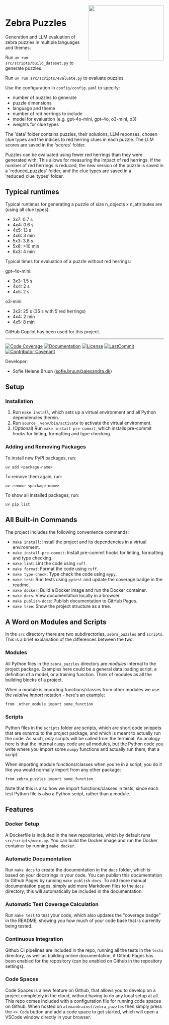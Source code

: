 <a href="https://github.com/alexandrainst/zebra_puzzles">
<img
    src="https://filedn.com/lRBwPhPxgV74tO0rDoe8SpH/alexandra/alexandra-logo.jpeg"
	width="239"
	height="175"
	align="right"
/>
</a>

# Zebra Puzzles

Generation and LLM evaluation of zebra puzzles in multiple languages and themes.

Run `uv run src/scripts/build_dataset.py` to generate puzzles.

Run `uv run src/scripts/evaluate.py` to evaluate puzzles.

Use the configuration in `config/config.yaml` to specify:
- number of puzzles to generate
- puzzle dimensions
- language and theme
- number of red herrings to include
- model for evaluation (e.g. gpt-4o-mini, gpt-4o, o3-mini, o3)
- weights for clue types

The 'data' folder contains puzzles, their solutions, LLM reponses, chosen clue types and the indices to red herring clues in each puzzle. The LLM scores are saved in the 'scores' folder.

Puzzles can be evaluated using fewer red herrings than they were generated with. This allows for measuring the impact of red herrings. If the number of red herrings is reduced, the new version of the puzzle is saved in a 'reduced_puzzles' folder, and the clue types are saved in a 'reduced_clue_types' folder.

## Typical runtimes

Typical runtimes for generating a puzzle of size n_objects x n_attributes are (using all clue types):
- 3x7: 0.7 s
- 4x4: 0.6 s
- 4x5: 13 s
- 4x6: 3 min
- 5x3: 3.8 s
- 5x6: >10 min
- 6x3: 4 min

Typical times for evaluation of a puzzle without red herrings:

gpt-4o-mini:
- 3x3: 1.5 s
- 4x4: 2 s
- 4x5: 2 s

o3-mini:
- 3x3: 25 s  (35 s with 5 red herrings)
- 4x4: 2 min
- 4x5: 8 min

GitHub Copilot has been used for this project.

______________________________________________________________________
[![Code Coverage](https://img.shields.io/badge/Coverage-61%25-yellow.svg)](https://github.com/alexandrainst/zebra_puzzles/tree/main/tests)
[![Documentation](https://img.shields.io/badge/docs-passing-green)](https://alexandrainst.github.io/zebra_puzzles)
[![License](https://img.shields.io/github/license/alexandrainst/zebra_puzzles)](https://github.com/alexandrainst/zebra_puzzles/blob/main/LICENSE)
[![LastCommit](https://img.shields.io/github/last-commit/alexandrainst/zebra_puzzles)](https://github.com/alexandrainst/zebra_puzzles/commits/main)
[![Contributor Covenant](https://img.shields.io/badge/Contributor%20Covenant-2.0-4baaaa.svg)](https://github.com/alexandrainst/zebra_puzzles/blob/main/CODE_OF_CONDUCT.md)

Developer:

- Sofie Helene Bruun (sofie.bruun@alexandra.dk)


## Setup

### Installation

1. Run `make install`, which sets up a virtual environment and all Python dependencies therein.
2. Run `source .venv/bin/activate` to activate the virtual environment.
3. (Optional) Run `make install-pre-commit`, which installs pre-commit hooks for linting, formatting and type checking.


### Adding and Removing Packages

To install new PyPI packages, run:
```
uv add <package-name>
```

To remove them again, run:
```
uv remove <package-name>
```

To show all installed packages, run:
```
uv pip list
```


## All Built-in Commands

The project includes the following convenience commands:

- `make install`: Install the project and its dependencies in a virtual environment.
- `make install-pre-commit`: Install pre-commit hooks for linting, formatting and type checking.
- `make lint`: Lint the code using `ruff`.
- `make format`: Format the code using `ruff`.
- `make type-check`: Type check the code using `mypy`.
- `make test`: Run tests using `pytest` and update the coverage badge in the readme.
- `make docker`: Build a Docker image and run the Docker container.
- `make docs`: View documentation locally in a browser.
- `make publish-docs`: Publish documentation to GitHub Pages.
- `make tree`: Show the project structure as a tree.


## A Word on Modules and Scripts
In the `src` directory there are two subdirectories, `zebra_puzzles`
and `scripts`. This is a brief explanation of the differences between the two.

### Modules
All Python files in the `zebra_puzzles` directory are _modules_
internal to the project package. Examples here could be a general data loading script,
a definition of a model, or a training function. Think of modules as all the building
blocks of a project.

When a module is importing functions/classes from other modules we use the _relative
import_ notation - here's an example:

```
from .other_module import some_function
```

### Scripts
Python files in the `scripts` folder are scripts, which are short code snippets that
are _external_ to the project package, and which is meant to actually run the code. As
such, _only_ scripts will be called from the terminal. An analogy here is that the
internal `numpy` code are all modules, but the Python code you write where you import
some `numpy` functions and actually run them, that a script.

When importing module functions/classes when you're in a script, you do it like you
would normally import from any other package:

```
from zebra_puzzles import some_function
```

Note that this is also how we import functions/classes in tests, since each test Python
file is also a Python script, rather than a module.


## Features

### Docker Setup

A Dockerfile is included in the new repositories, which by default runs
`src/scripts/main.py`. You can build the Docker image and run the Docker container by
running `make docker`.

### Automatic Documentation

Run `make docs` to create the documentation in the `docs` folder, which is based on
your docstrings in your code. You can publish this documentation to Github Pages by
running `make publish-docs`. To add more manual documentation pages, simply add more
Markdown files to the `docs` directory; this will automatically be included in the
documentation.

### Automatic Test Coverage Calculation

Run `make test` to test your code, which also updates the "coverage badge" in the
README, showing you how much of your code base that is currently being tested.

### Continuous Integration

Github CI pipelines are included in the repo, running all the tests in the `tests`
directory, as well as building online documentation, if Github Pages has been enabled
for the repository (can be enabled on Github in the repository settings).

### Code Spaces

Code Spaces is a new feature on Github, that allows you to develop on a project
completely in the cloud, without having to do any local setup at all. This repo comes
included with a configuration file for running code spaces on Github. When hosted on
`alexandrainst/zebra_puzzles` then simply press the `<> Code` button
and add a code space to get started, which will open a VSCode window directly in your
browser.
